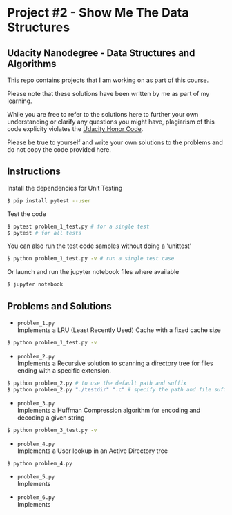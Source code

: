 # Project #2 - Show Me The Data Structures
## Udacity Nanodegree - Data Structures and Algorithms

This repo contains projects that I am working on as part of this course.

Please note that these solutions have been written by me as part of my learning.

While you are free to refer to the solutions here to further your own understanding or clarify any questions you might have,
plagiarism of this code explicity violates the [Udacity Honor Code](https://www.udacity.com/legal/en-us/honor-code).

Please be true to yourself and write your own solutions to the problems and do not copy the code provided here.

## Instructions

Install the dependencies for Unit Testing
```bash
$ pip install pytest --user
```

Test the code
```bash
$ pytest problem_1_test.py # for a single test
$ pytest # for all tests
```

You can also run the test code samples without doing a 'unittest'
```bash
$ python problem_1_test.py -v # run a single test case
```

Or launch and run the jupyter notebook files where available
```bash
$ jupyter notebook
```

## Problems and Solutions
+ `problem_1.py`\
Implements a LRU (Least Recently Used) Cache with a fixed cache size
```bash
$ python problem_1_test.py -v
```

+ `problem_2.py`\
Implements a Recursive solution to scanning a directory tree for files ending with a specific extension.
```bash
$ python problem_2.py # to use the default path and suffix
$ python problem_2.py "./testdir" ".c" # specify the path and file suffix
```

+ `problem_3.py`\
Implements a Huffman Compression algorithm for encoding and decoding a given string
```bash
$ python problem_3_test.py -v
```

+ `problem_4.py`\
Implements a User lookup in an Active Directory tree
```bash
$ python problem_4.py
```

+ `problem_5.py`\
Implements 

+ `problem_6.py`\
Implements

